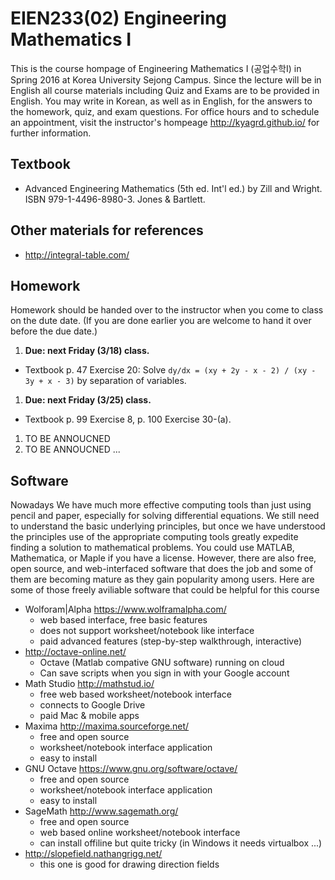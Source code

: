 # EIEN233(02) Engineering Mathematics I
This is the course hompage of Engineering Mathematics I (공업수학I) in Spring 2016 at Korea University Sejong Campus.
Since the lecture will be in English all course materials including Quiz and Exams are to be provided in English.
You may write in Korean, as well as in English, for the answers to the homework, quiz, and exam questions.
For office hours and to schedule an appointment, visit the instructor's hompeage http://kyagrd.github.io/ for further information.

## Textbook
 * Advanced Engineering Mathematics (5th ed. Int'l ed.) by Zill and Wright. ISBN 979-1-4496-8980-3. Jones & Bartlett.

## Other materials for references
 * http://integral-table.com/

## Homework
Homework should be handed over to the instructor when you come to class on the dute date.
(If you are done earlier you are welcome to hand it over before the due date.)
 1. **Due: next Friday (3/18) class.**
  * Textbook p. 47 Exercise 20: Solve `dy/dx = (xy + 2y - x - 2) / (xy - 3y + x - 3)` by separation of variables.
 1. **Due: next Friday (3/25) class.**
  * Textbook p. 99 Exercise 8,  p. 100 Exercise 30-(a).
 1. TO BE ANNOUCNED
 1. TO BE ANNOUCNED
...

## Software
Nowadays We have much more effective computing tools
than just using pencil and paper, especially for solving differential equations.
We still need to understand the basic underlying principles,
but once we have understood the principles use of the appropriate computing tools
greatly expedite finding a solution to mathematical problems.
You could use MATLAB, Mathematica, or Maple if you have a license.
However, there are also free, open source, and web-interfaced software
that does the job and some of them are becoming mature as they gain popularity among users.
Here are some of those freely aviliable software that could be helpful for this course
* Wolforam|Alpha https://www.wolframalpha.com/
  * web based interface, free basic features
  * does not support worksheet/notebook like interface
  * paid advanced features (step-by-step walkthrough, interactive)
* http://octave-online.net/
  * Octave (Matlab compative GNU software) running on cloud
  * Can save scripts when you sign in with your Google account
* Math Studio http://mathstud.io/
  * free web based worksheet/notebook interface
  * connects to Google Drive
  * paid Mac & mobile apps
* Maxima http://maxima.sourceforge.net/
  * free and open source
  * worksheet/notebook interface application
  * easy to install
* GNU Octave https://www.gnu.org/software/octave/
  * free and open source
  * worksheet/notebook interface application
  * easy to install
* SageMath http://www.sagemath.org/
  * free and open source
  * web based online worksheet/notebook interface
  * can install offiline but quite tricky (in Windows it needs virtualbox ...)
* http://slopefield.nathangrigg.net/
  * this one is good for drawing direction fields
